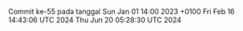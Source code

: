 Commit ke-55 pada tanggal Sun Jan 01 14:00 2023 +0100
Fri Feb 16 14:43:06 UTC 2024
Thu Jun 20 05:28:30 UTC 2024
